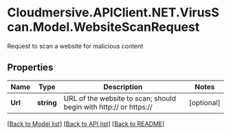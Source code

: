 # Cloudmersive.APIClient.NET.VirusScan.Model.WebsiteScanRequest
Request to scan a website for malicious content

## Properties

Name | Type | Description | Notes
------------ | ------------- | ------------- | -------------
**Url** | **string** | URL of the website to scan; should begin with http:// or https:// | [optional] 

[[Back to Model list]](../README.md#documentation-for-models) [[Back to API list]](../README.md#documentation-for-api-endpoints) [[Back to README]](../README.md)

